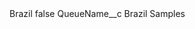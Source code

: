 <?xml version="1.0" encoding="UTF-8"?>
<CustomMetadata xmlns="http://soap.sforce.com/2006/04/metadata" xmlns:xsi="http://www.w3.org/2001/XMLSchema-instance" xmlns:xsd="http://www.w3.org/2001/XMLSchema">
    <label>Brazil</label>
    <protected>false</protected>
    <values>
        <field>QueueName__c</field>
        <value xsi:type="xsd:string">Brazil Samples</value>
    </values>
</CustomMetadata>
